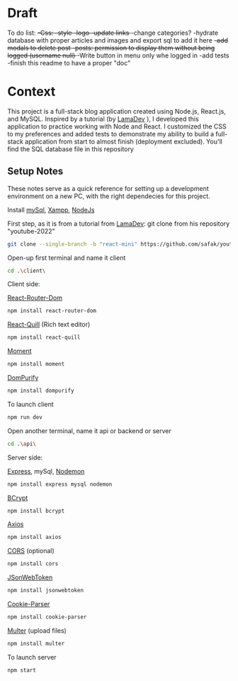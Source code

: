 # Draft

To do list:
<s>-Css:   -style
        -logo
-update links </s>
-change categories?
-hydrate database with proper articles and images and export sql to add it here
<s>-add modals to delete post </s>
<s>-posts: permission to display them without being logged (username null) </s>
-Write button in menu only whe logged in
-add tests
-finish this readme to have a proper "doc"



# Context
This project is a full-stack blog application created using Node.js, React.js, and MySQL. Inspired by a tutorial (by [LamaDev] ), I developed this application to practice working with Node and React. I customized the CSS to my preferences and added tests to demonstrate my ability to build a full-stack application from start to almost finish (deployment excluded). You'll find the SQL database file in this repository



## Setup Notes

These notes serve as a quick reference for setting up a development environment on a new PC, with the right dependecies for this project.

Install [mySql], [Xampp], [NodeJs]

First step, as it is from a tutorial from [LamaDev]: git clone from his repository "youtube-2022"

```sh
git clone --single-branch -b "react-mini" https://github.com/safak/youtube2022.git .
```

Open-up first terminal and name it client

```sh
cd .\client\
```

Client side:


[React-Router-Dom]
```sh
npm install react-router-dom
```

[React-Quill] (Rich text editor)
```sh
npm install react-quill
```

[Moment]
```sh
npm install moment
```
[DomPurify]
```sh
npm install dompurify
```

To launch client
```sh
npm run dev
```


Open another terminal, name it api or backend or server

```sh
cd .\api\
```


Server side: 

[Express], mySql, [Nodemon]
```sh
npm install express mysql nodemon
```

[BCrypt]
```sh
npm install bcrypt
```

[Axios]
```sh
npm install axios
```

[CORS] (optional)
```sh
npm install cors
```

[JSonWebToken]
```sh
npm install jsonwebtoken
```

[Cookie-Parser]
```sh
npm install cookie-parser
```

[Multer] (upload files)
```sh
npm install multer
```

To launch server
```sh
npm start
```



[LamaDev]: <https://www.youtube.com/@LamaDev>
[mySql]: <https://www.mysql.com/fr/downloads/>
[Xampp]: <https://www.apachefriends.org/fr/index.html>
[NodeJs]: <https://nodejs.org/en/download>
[React-Router-Dom]: <https://reactrouter.com/en/main/start/overview>
[React-Quill]: <https://github.com/zenoamaro/react-quill>
[Moment]: <https://momentjs.com>
[DomPurify]: <https://github.com/cure53/DOMPurify>
[Express]: <https://expressjs.com/fr/guide/routing.html>
[Nodemon]: <https://nodemon.io>
[BCrypt]: <https://www.npmjs.com/package/bcrypt>
[Axios]: <https://axios-http.com/fr/docs/intro>
[CORS]: <https://expressjs.com/en/resources/middleware/cors.html>
[JSonWebToken]: <https://www.npmjs.com/package/jsonwebtoken>
[Cookie-Parser]: <https://www.npmjs.com/package/cookie-parser>
[Multer]: <https://github.com/expressjs/multer>